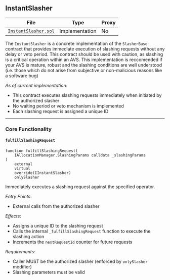 ## InstantSlasher

| File | Type | Proxy |
| -------- | -------- | -------- |
| [`InstantSlasher.sol`](../src/InstantSlasher.sol) | Implementation | No |

The `InstantSlasher` is a concrete implementation of the `SlasherBase` contract that provides immediate execution of slashing requests without any delay or veto period. This contract should be used with caution, as slashing is a critical operation within an AVS. This implementation is reccomended if your AVS is mature, robust and the slashing conditions are well understood (i.e. those which do not arise from subjective or non-malicious reasons like a software bug)

*As of current implementation*:
* This contract executes slashing requests immediately when initiated by the authorized slasher
* No waiting period or veto mechanism is implemented
* Each slashing request is assigned a unique ID

---    

### Core Functionality

#### `fulfillSlashingRequest`
```solidity
function fulfillSlashingRequest(
    IAllocationManager.SlashingParams calldata _slashingParams
) 
    external 
    virtual 
    override(IInstantSlasher) 
    onlySlasher
```
Immediately executes a slashing request against the specified operator.

*Entry Points*:
* External calls from the authorized slasher

*Effects*:
* Assigns a unique ID to the slashing request
* Calls the internal `_fulfillSlashingRequest` function to execute the slashing action
* Increments the `nextRequestId` counter for future requests

*Requirements*:
* Caller MUST be the authorized slasher (enforced by `onlySlasher` modifier)
* Slashing parameters must be valid